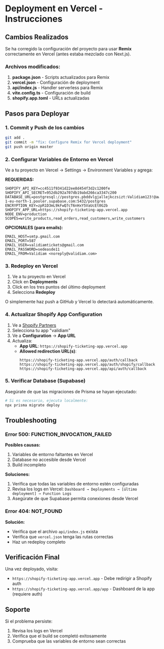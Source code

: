 # Deployment en Vercel - Instrucciones

## Cambios Realizados

Se ha corregido la configuración del proyecto para usar **Remix** correctamente en Vercel (antes estaba mezclado con Next.js).

### Archivos modificados:
1. **package.json** - Scripts actualizados para Remix
2. **vercel.json** - Configuración de deployment
3. **api/index.js** - Handler serverless para Remix
4. **vite.config.ts** - Configuración de build
5. **shopify.app.toml** - URLs actualizadas

## Pasos para Deployar

### 1. Commit y Push de los cambios

```bash
git add .
git commit -m "fix: Configure Remix for Vercel deployment"
git push origin master
```

### 2. Configurar Variables de Entorno en Vercel

Ve a tu proyecto en Vercel → Settings → Environment Variables y agrega:

**REQUERIDAS:**
```
SHOPIFY_API_KEY=cc4511f9341d22ee8d454f3d2c1200fe
SHOPIFY_API_SECRET=952db292a707db19abd266ca3347c200
DATABASE_URL=postgresql://postgres.pbddvlgjallejkczsizt:Validiam123!@aws-1-eu-north-1.pooler.supabase.com:5432/postgres
ENCRYPTION_KEY=zpR1D3mL9kFwQ7cT6nHxY5VaUcEt0G2b
SHOPIFY_APP_URL=https://shopify-ticketing-app.vercel.app
NODE_ENV=production
SCOPES=write_products,read_orders,read_customers,write_customers
```

**OPCIONALES (para emails):**
```
EMAIL_HOST=smtp.gmail.com
EMAIL_PORT=587
EMAIL_USER=validiamtickets@gmail.com
EMAIL_PASSWORD=sedeasde11
EMAIL_FROM=Validiam <noreply@validiam.com>
```

### 3. Redeploy en Vercel

1. Ve a tu proyecto en Vercel
2. Click en **Deployments**
3. Click en los tres puntos del último deployment
4. Selecciona **Redeploy**

O simplemente haz push a GitHub y Vercel lo detectará automáticamente.

### 4. Actualizar Shopify App Configuration

1. Ve a [Shopify Partners](https://partners.shopify.com)
2. Selecciona tu app "validiam"
3. Ve a **Configuration** → **App URL**
4. Actualiza:
   - **App URL**: `https://shopify-ticketing-app.vercel.app`
   - **Allowed redirection URL(s)**:
     ```
     https://shopify-ticketing-app.vercel.app/auth/callback
     https://shopify-ticketing-app.vercel.app/auth/shopify/callback
     https://shopify-ticketing-app.vercel.app/api/auth/callback
     ```

### 5. Verificar Database (Supabase)

Asegúrate de que las migraciones de Prisma se hayan ejecutado:

```bash
# Si es necesario, ejecuta localmente:
npx prisma migrate deploy
```

## Troubleshooting

### Error 500: FUNCTION_INVOCATION_FAILED

**Posibles causas:**
1. Variables de entorno faltantes en Vercel
2. Database no accesible desde Vercel
3. Build incompleto

**Soluciones:**
1. Verifica que todas las variables de entorno estén configuradas
2. Revisa los logs en Vercel: `Dashboard → Deployments → [último deployment] → Function Logs`
3. Asegúrate de que Supabase permita conexiones desde Vercel

### Error 404: NOT_FOUND

**Solución:**
- Verifica que el archivo `api/index.js` exista
- Verifica que `vercel.json` tenga las rutas correctas
- Haz un redeploy completo

## Verificación Final

Una vez deployado, visita:
- `https://shopify-ticketing-app.vercel.app` - Debe redirigir a Shopify auth
- `https://shopify-ticketing-app.vercel.app/app` - Dashboard de la app (requiere auth)

## Soporte

Si el problema persiste:
1. Revisa los logs en Vercel
2. Verifica que el build se completó exitosamente
3. Comprueba que las variables de entorno sean correctas
